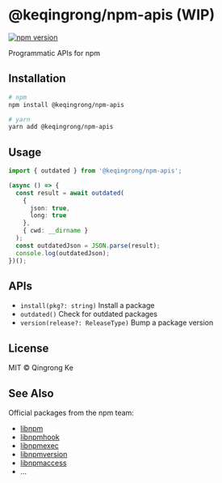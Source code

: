 # @keqingrong/npm-apis (WIP)

[![npm version](https://img.shields.io/npm/v/@keqingrong/npm-apis.svg)](https://www.npmjs.com/package/@keqingrong/npm-apis)

Programmatic APIs for npm

## Installation

```bash
# npm
npm install @keqingrong/npm-apis

# yarn
yarn add @keqingrong/npm-apis
```

## Usage

```ts
import { outdated } from '@keqingrong/npm-apis';

(async () => {
  const result = await outdated(
    {
      json: true,
      long: true
    },
    { cwd: __dirname }
  );
  const outdatedJson = JSON.parse(result);
  console.log(outdatedJson);
})();
```

## APIs

- `install(pkg?: string)` Install a package
- `outdated()` Check for outdated packages
- `version(release?: ReleaseType)` Bump a package version

## License

MIT © Qingrong Ke

## See Also

Official packages from the npm team:

- [libnpm](https://www.npmjs.com/package/libnpm)
- [libnpmhook](https://www.npmjs.com/package/libnpmhook)
- [libnpmexec](https://www.npmjs.com/package/libnpmexec)
- [libnpmversion](https://www.npmjs.com/package/libnpmversion)
- [libnpmaccess](https://www.npmjs.com/package/libnpmaccess)
- ...
